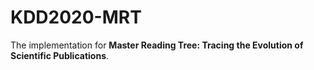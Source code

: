 # KDD2020-MRT

The implementation for **Master Reading Tree: Tracing the Evolution of Scientific Publications**.
